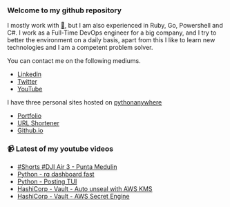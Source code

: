 ### Welcome to my github repository

I mostly work with [:snake:](https://www.python.org/), but I am also experienced in Ruby, Go, Powershell and C#. I work as a Full-Time DevOps engineer for a big company, and I try to better the environment on a daily basis, apart from this I like to learn new technologies and I am a competent problem solver.

You can contact me on the following mediums.
- [Linkedin](https://www.linkedin.com/in/r3ap3rpy)
- [Twitter](https://twitter.com/r3ap3rpy)
- [YouTube](https://www.youtube.com/channel/UC1qkMXH8d2I9DDAtBSeEHqg)

I have three personal sites hosted on [pythonanywhere](https://www.pythonanywhere.com/)
- [Portfolio](http://r3ap3rpy.pythonanywhere.com/)
- [URL Shortener](http://shortenpy.pythonanywhere.com/)
- [Github.io](https://r3ap3rpy.github.io/)

### :video_camera: Latest of my youtube videos
<!-- YOUTUBE:START -->
- [#Shorts #DJI Air 3 - Punta Medulin](https://www.youtube.com/watch?v=oqE-LBs_iLU)
- [Python - rq dashboard fast](https://www.youtube.com/watch?v=1c4CuxY7Sdo)
- [Python - Posting TUI](https://www.youtube.com/watch?v=lZuboErpMmQ)
- [HashiCorp - Vault - Auto unseal with AWS KMS](https://www.youtube.com/watch?v=Htf3fjARv7w)
- [HashiCorp - Vault - AWS Secret Engine](https://www.youtube.com/watch?v=C20ydQFLpk4)
<!-- YOUTUBE:END -->

